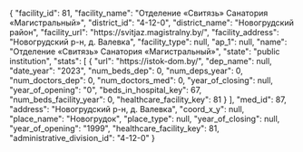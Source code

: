 {
    "facility_id": 81,
    "facility_name": "Отделение «Свитязь» Санатория «Магистральный»",
    "district_id": "4-12-0",
    "district_name": "Новогрудский район",
    "facility_url": "https:\/\/svitjaz.magistralny.by\/",
    "facility_address": "Новогрудский р-н, д. Валевка",
    "facility_type": null,
    "ap_1": null,
    "name": "Отделение «Свитязь» Санатория «Магистральный»",
    "state": "public institution",
    "stats": [
        {
            "url": "https:\/\/istok-dom.by\/",
            "dep_name": null,
            "date_year": "2023",
            "num_beds_dep": 0,
            "num_deps_year": 0,
            "num_doctors_dep": 0,
            "num_doctors_med": 0,
            "year_of_closing": null,
            "year_of_opening": "0",
            "beds_in_hospital_key": 67,
            "num_beds_facility_year": 0,
            "healthcare_facility_key": 81
        }
    ],
    "med_id": 87,
    "address": "Новогрудский р-н, д. Валевка",
    "coord_x_y": null,
    "place_name": "Новогрудок",
    "place_type": null,
    "year_of_closing": null,
    "year_of_opening": "1999",
    "healthcare_facility_key": 81,
    "administrative_division_id": "4-12-0"
}